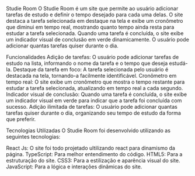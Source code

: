 Studie Room
O Studie Room é um site que permite ao usuário adicionar tarefas de estudo e definir o tempo desejado para cada uma delas. O site destaca a tarefa selecionada em destaque na tela e exibe um cronômetro que diminui em tempo real, mostrando quanto tempo ainda resta para estudar a tarefa selecionada. Quando uma tarefa é concluída, o site exibe um indicador visual de conclusão em verde dinamicamente. O usuário pode adicionar quantas tarefas quiser durante o dia.

Funcionalidades
Adição de tarefas: O usuário pode adicionar tarefas de estudo na lista, informando o nome da tarefa e o tempo que deseja estudá-la.
Destaque da tarefa em foco: A tarefa selecionada pelo usuário é destacada na tela, tornando-a facilmente identificável.
Cronômetro em tempo real: O site exibe um cronômetro que mostra o tempo restante para estudar a tarefa selecionada, atualizando em tempo real a cada segundo.
Indicador visual de conclusão: Quando uma tarefa é concluída, o site exibe um indicador visual em verde para indicar que a tarefa foi concluída com sucesso.
Adição ilimitada de tarefas: O usuário pode adicionar quantas tarefas quiser durante o dia, organizando seu tempo de estudo da forma que preferir.

Tecnologias Utilizadas
O Studie Room foi desenvolvido utilizando as seguintes tecnologias:

React Js: O site foi todo projetado ultilizando react para dinamismo da página.
TypeScript: Para melhor entendimento do código.
HTML5: Para a estruturação do site.
CSS3: Para a estilização e aparência visual do site.
JavaScript: Para a lógica e interações dinâmicas do site.
